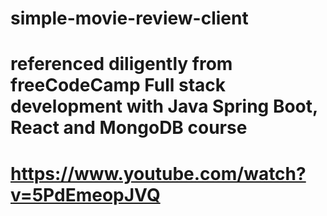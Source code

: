 # simple-movie-review-client
# referenced diligently from freeCodeCamp Full stack development with Java Spring Boot, React and MongoDB course
# https://www.youtube.com/watch?v=5PdEmeopJVQ
